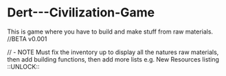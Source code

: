 # Dert---Civilization-Game
This is game where you have to build and make stuff from raw materials.
//BETA v0.001

// - NOTE Must fix the inventory up to display all the natures raw materials, then add building functions, then add more lists e.g. New Resources listing ::UNLOCK::
